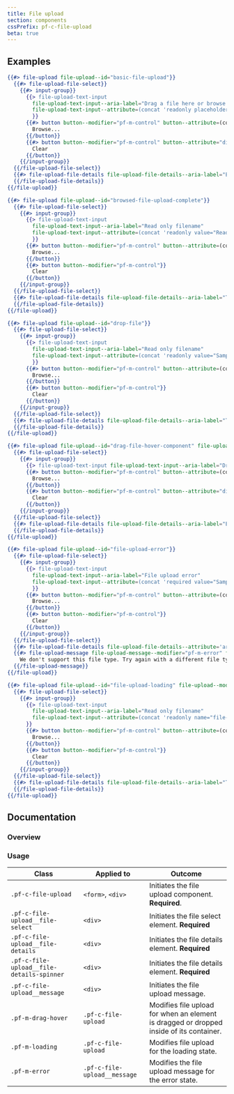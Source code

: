 ```yaml
---
title: File upload
section: components
cssPrefix: pf-c-file-upload
beta: true
---
```


## Examples

```hbs title=Basic-file-upload
{{#> file-upload file-upload--id="basic-file-upload"}}
  {{#> file-upload-file-select}}
    {{#> input-group}}
      {{> file-upload-text-input
        file-upload-text-input--aria-label="Drag a file here or browse to upload"
        file-upload-text-input--attribute=(concat 'readonly placeholder="Drag a file here or browse to upload" aria-describedby="' file-upload--id '-browse"')
        }}
      {{#> button button--modifier="pf-m-control" button--attribute=(concat 'id="' file-upload--id '-browse"')}}
        Browse...
      {{/button}}
      {{#> button button--modifier="pf-m-control" button--attribute="disabled"}}
        Clear
      {{/button}}
    {{/input-group}}
  {{/file-upload-file-select}}
  {{#> file-upload-file-details file-upload-file-details--aria-label="Empty text area"}}
  {{/file-upload-file-details}}
{{/file-upload}}
```

```hbs title=Upload-complete-non-editable
{{#> file-upload file-upload--id="browsed-file-upload-complete"}}
  {{#> file-upload-file-select}}
    {{#> input-group}}
      {{> file-upload-text-input
        file-upload-text-input--aria-label="Read only filename"
        file-upload-text-input--attribute=(concat 'readonly value="Read only filename" aria-describedby="' file-upload--id '-browse"')
        }}
      {{#> button button--modifier="pf-m-control" button--attribute=(concat 'id="' file-upload--id '-browse"')}}
        Browse...
      {{/button}}
      {{#> button button--modifier="pf-m-control"}}
        Clear
      {{/button}}
    {{/input-group}}
  {{/file-upload-file-select}}
  {{#> file-upload-file-details file-upload-file-details--aria-label="Text area" file-upload-file-details--attribute='readonly'}}Ssh-Rsa AAh3zJFkzjjakCJialksjfB3zJFkzzAAhhMskjjakCJialksjfB3z89z3zJFkz3 +kzMAjsauoox88aaZXphBx4fczJFkzMAjsauoox88aaZXphBx4fczJFkzMAjsauoox88aaZXphBx4fc
  {{/file-upload-file-details}}
{{/file-upload}}
```

```hbs title=Upload-complete-editable
{{#> file-upload file-upload--id="drop-file"}}
  {{#> file-upload-file-select}}
    {{#> input-group}}
      {{> file-upload-text-input
        file-upload-text-input--aria-label="Read only filename"
        file-upload-text-input--attribute=(concat 'readonly value="Sample.txt" aria-describedby="' file-upload--id '-browse"')
        }}
      {{#> button button--modifier="pf-m-control" button--attribute=(concat 'id="' file-upload--id '-browse"')}}
        Browse...
      {{/button}}
      {{#> button button--modifier="pf-m-control"}}
        Clear
      {{/button}}
    {{/input-group}}
  {{/file-upload-file-select}}
  {{#> file-upload-file-details file-upload-file-details--aria-label="Text area"}}Ssh-Rsa AAh3zJFkzjjakCJialksjfB3zJFkzzAAhhMskjjakCJialksjfB3z89z3zJFkz3 +kzMAjsauoox88aaZXphBx4fczJFkzMAjsauoox88aaZXphBx4fczJFkzMAjsauoox88aaZXphBx4fc
  {{/file-upload-file-details}}
{{/file-upload}}
```

```hbs title=Drag-file-hover-component
{{#> file-upload file-upload--id="drag-file-hover-component" file-upload--modifier="pf-m-drag-hover"}}
  {{#> file-upload-file-select}}
    {{#> input-group}}
      {{> file-upload-text-input file-upload-text-input--aria-label="Drag a file here or browse to upload" file-upload-text-input--attribute=(concat 'readonly placeholder="Drag a file here or browse to upload" aria-describedby="' file-upload--id '-browse"')}}
      {{#> button button--modifier="pf-m-control" button--attribute=(concat 'id="' file-upload--id '-browse"')}}
        Browse...
      {{/button}}
      {{#> button button--modifier="pf-m-control" button--attribute="disabled"}}
        Clear
      {{/button}}
    {{/input-group}}
  {{/file-upload-file-select}}
  {{#> file-upload-file-details file-upload-file-details--aria-label="Empty text area"}}
  {{/file-upload-file-details}}
{{/file-upload}}
```

```hbs title=File-upload-error
{{#> file-upload file-upload--id="file-upload-error"}}
  {{#> file-upload-file-select}}
    {{#> input-group}}
      {{> file-upload-text-input
        file-upload-text-input--aria-label="File upload error"
        file-upload-text-input--attribute=(concat 'required value="Sample.png" aria-invalid="true" aria-describedby="' file-upload--id '-browse"')
        }}
      {{#> button button--modifier="pf-m-control" button--attribute=(concat 'id="' file-upload--id '-browse"')}}
        Browse...
      {{/button}}
      {{#> button button--modifier="pf-m-control"}}
        Clear
      {{/button}}
    {{/input-group}}
  {{/file-upload-file-select}}
  {{#> file-upload-file-details file-upload-file-details--attribute='aria-describedby="textAreaHelperText1"' file-upload-file-details--aria-label="Empty text area"}}{{/file-upload-file-details}}
  {{#> file-upload-message file-upload-message--modifier="pf-m-error" file-upload-message--attribute='id="textAreaHelperText1" aria-live="polite"'}}
    We don't support this file type. Try again with a different file type.
  {{/file-upload-message}}
{{/file-upload}}
```

```hbs title=File-upload-loading
{{#> file-upload file-upload--id="file-upload-loading" file-upload--modifier="pf-m-loading"}}
  {{#> file-upload-file-select}}
    {{#> input-group}}
      {{> file-upload-text-input
        file-upload-text-input--aria-label="Read only filename"
        file-upload-text-input--attribute=(concat 'readonly name="file-upload-loading" value="Sample.png" aria-describedby="' file-upload--id '-browse"')
      }}
      {{#> button button--modifier="pf-m-control" button--attribute=(concat 'disabled id="' file-upload--id '-browse"')}}
        Browse...
      {{/button}}
      {{#> button button--modifier="pf-m-control"}}
        Clear
      {{/button}}
    {{/input-group}}
  {{/file-upload-file-select}}
  {{#> file-upload-file-details file-upload-file-details--aria-label="Text area" file-upload-file-details--HasSpinner="true"}}Ssh-Rsa AAh3zJFkzjjakCJialksjfB3zJFkzzAAhhMskjjakCJialksjfB3z89z3zJFkz3 +kzMAjsauoox88aaZXphBx4fczJFkzMAjsauoox88aaZXphBx4fczJFkzMAjsauoox88aaZXphBx4fc
  {{/file-upload-file-details}}
{{/file-upload}}
```

## Documentation

### Overview

### Usage

| Class | Applied to | Outcome |
| -- | -- | -- |
| `.pf-c-file-upload` | `<form>`, `<div>` | Initiates the file upload component. **Required**. |
| `.pf-c-file-upload__file-select` | `<div>` | Initiates the file select element. **Required** |
| `.pf-c-file-upload__file-details` | `<div>` | Initiates the file details element. **Required** |
| `.pf-c-file-upload__file-details-spinner` | `<div>` | Initiates the file details element. **Required** |
| `.pf-c-file-upload__message` | `<div>` | Initiates the file upload message. |
| `.pf-m-drag-hover` | `.pf-c-file-upload` | Modifies file upload for when an element is dragged or dropped inside of its container. |
| `.pf-m-loading` | `.pf-c-file-upload` | Modifies file upload for the loading state. |
| `.pf-m-error` | `.pf-c-file-upload__message`| Modifies the file upload message for the error state. |
